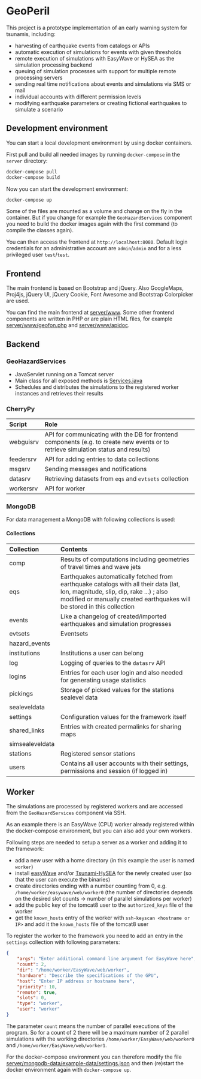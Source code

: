 # GeoPeril

This project is a prototype implementation of an early warning system for
tsunamis, including:

* harvesting of earthquake events from catalogs or APIs
* automatic execution of simulations for events with given thresholds
* remote execution of simulations with EasyWave or HySEA as the simulation processing backend
* queuing of simulation processes with support for multiple remote processing servers
* sending real time notifications about events and simulations via SMS or mail
* individual accounts with different permission levels
* modifying earthquake parameters or creating fictional earthquakes to simulate a scenario

## Development environment

You can start a local development environment by using docker containers.

First pull and build all needed images by running `docker-compose` in the
`server` directory:

```bash
docker-compose pull
docker-compose build
```

Now you can start the development environment:

```bash
docker-compose up
```

Some of the files are mounted as a volume and change on the fly in the container.
But if you change for example the `GeoHazardServices` component you need to build
the docker images again with the first command (to compile the classes again).

You can then access the frontend at `http://localhost:8080`.
Default login credentials for an administrative account are `admin`/`admin` and
for a less privileged user `test`/`test`.

## Frontend

The main frontend is based on Bootstrap and jQuery. Also GoogleMaps, Proj4js,
jQuery UI, jQuery Cookie, Font Awesome and Bootstrap Colorpicker are used.

You can find the main frontend at [server/www](server/www).
Some other frontend components are written in PHP or are plain HTML files,
for example [server/www/geofon.php](server/www/geofon.php) and
[server/www/apidoc](server/www/apidoc).

## Backend

### GeoHazardServices

* JavaServlet running on a Tomcat server
* Main class for all exposed methods is [Services.java](server/tomcat/GeoHazardServices/src/main/java/GeoHazardServices/Services.java)
* Schedules and distributes the simulations to the registered worker instances and retrieves their results

### CherryPy

| Script | Role |
| :----- | :----- |
| webguisrv | API for communicating with the DB for frontend components (e.g. to create new events or to retrieve simulation status and results) |
| feedersrv | API for adding entries to data collections |
| msgsrv | Sending messages and notifications |
| datasrv | Retrieving datasets from `eqs` and `evtsets` collection |
| workersrv | API for worker |

### MongoDB

For data management a MongoDB with following collections is used:

#### Collections

| Collection | Contents |
| :----- | :----- |
| comp | Results of computations including geometries of travel times and wave jets |
| eqs | Earthquakes automatically fetched from earthquake catalogs with all their data (lat, lon, magnitude, slip, dip, rake ...) ; also modified or manually created earthquakes will be stored in this collection |
| events | Like a changelog of created/imported earthquakes and simulation progresses |
| evtsets | Eventsets |
| hazard_events | |
| institutions | Institutions a user can belong |
| log | Logging of queries to the `datasrv` API |
| logins | Entries for each user login and also needed for generating usage statistics |
| pickings | Storage of picked values for the stations sealevel data |
| sealeveldata |  |
| settings | Configuration values for the framework itself |
| shared_links | Entries with created permalinks for sharing maps |
| simsealeveldata |  |
| stations | Registered sensor stations |
| users | Contains all user accounts with their settings, permissions and session (if logged in) |

## Worker

The simulations are processed by registered workers and are accessed from the
`GeoHazardServices` component via SSH.

As an example there is an EasyWave (CPU) worker already registered within the
docker-compose environment, but you can also add your own workers.

Following steps are needed to setup a server as a worker and adding it to the
framework:

* add a new user with a home directory (in this example the user is named `worker`)
* install [easyWave](https://gitext.gfz-potsdam.de/geoperil/easyWave) and/or [Tsunami-HySEA](https://edanya.uma.es/hysea/index.php/models/tsunami-hysea) for the newly created user (so that the user can execute the binaries)
* create directories ending with a number counting from 0, e.g. `/home/worker/easywave/web/worker0` (the number of directories depends on the desired slot counts -> number of parallel simulations per worker)
* add the public key of the tomcat8 user to the `authorized_keys` file of the worker
* get the `known_hosts` entry of the worker with `ssh-keyscan <hostname or IP>` and add it the `known_hosts` file of the tomcat8 user

To register the worker to the framework you need to add an entry in the
`settings` collection with following parameters:

```json
{
    "args": "Enter additional command line argument for EasyWave here",
    "count": 2,
    "dir": "/home/worker/EasyWave/web/worker",
    "hardware": "Describe the specifications of the GPU",
    "host": "Enter IP address or hostname here",
    "priority": 10,
    "remote": true,
    "slots": 0,
    "type": "worker",
    "user": "worker"
}
```

The parameter `count` means the number of parallel executions of the program.
So for a count of 2 there will be a maximum number of 2 parallel simulations
with the working directories `/home/worker/EasyWave/web/worker0` and
`/home/worker/EasyWave/web/worker1`.

For the docker-compose environment you can therefore modify the file
[server/mongodb-data/example-data/settings.json](server/mongodb-data/example-data/settings.json)
and then (re)start the docker environment again with `docker-compose up`.
